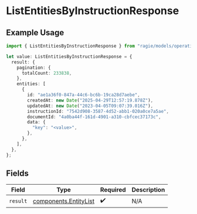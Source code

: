 # ListEntitiesByInstructionResponse

## Example Usage

```typescript
import { ListEntitiesByInstructionResponse } from "ragie/models/operations";

let value: ListEntitiesByInstructionResponse = {
  result: {
    pagination: {
      totalCount: 233838,
    },
    entities: [
      {
        id: "ae1a36f0-847a-44c6-bc6b-19ca28d7aebe",
        createdAt: new Date("2025-04-29T12:57:19.878Z"),
        updatedAt: new Date("2023-04-05T09:07:39.016Z"),
        instructionId: "7542d908-3587-4d52-abb1-020a0ce7a5ae",
        documentId: "4a0ba44f-161d-4901-a310-cbfcec37173c",
        data: {
          "key": "<value>",
        },
      },
    ],
  },
};
```

## Fields

| Field                                                          | Type                                                           | Required                                                       | Description                                                    |
| -------------------------------------------------------------- | -------------------------------------------------------------- | -------------------------------------------------------------- | -------------------------------------------------------------- |
| `result`                                                       | [components.EntityList](../../models/components/entitylist.md) | :heavy_check_mark:                                             | N/A                                                            |
